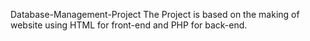 Database-Management-Project
The Project is based on the making of website using HTML for front-end and PHP for back-end.
